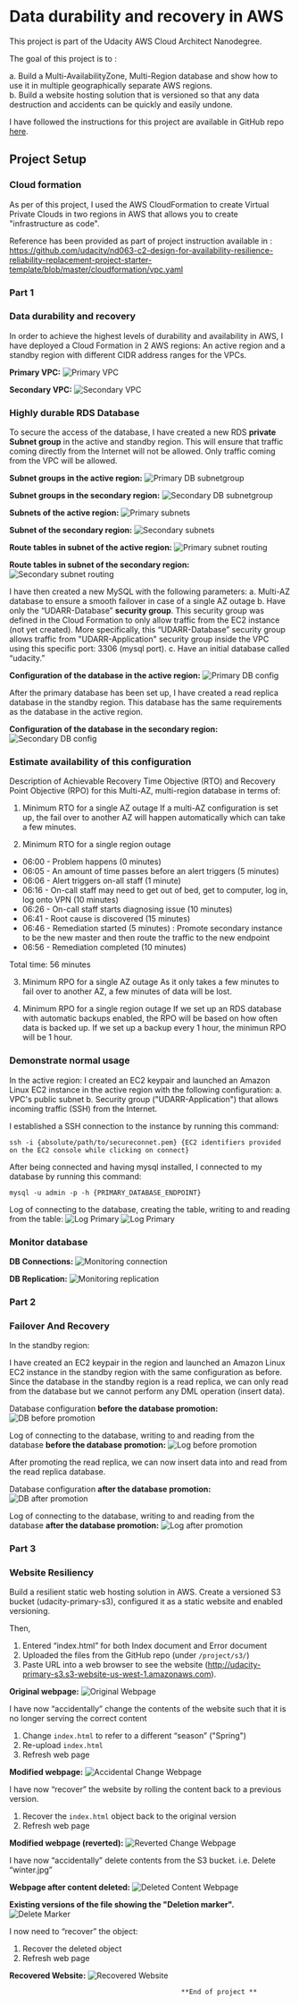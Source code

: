 # Data durability and recovery in AWS

This project is part of the Udacity AWS Cloud Architect Nanodegree.

The goal of this project is to :

a.  Build a Multi-AvailabilityZone, Multi-Region database and show how to use it in multiple geographically separate AWS regions.  
b.  Build a website hosting solution that is versioned so that any data destruction and accidents can be quickly and easily undone.


I have followed the instructions for this project are available in GitHub repo [here](https://github.com/udacity/nd063-c2-design-for-availability-resilience-reliability-replacement-project-starter-template).

## Project Setup
### Cloud formation

As per of this project, I used the AWS CloudFormation to create Virtual Private Clouds in two regions in AWS that allows you to create "infrastructure as code". 

Reference has been provided  as part of project instruction available in : https://github.com/udacity/nd063-c2-design-for-availability-resilience-reliability-replacement-project-starter-template/blob/master/cloudformation/vpc.yaml

### Part 1

### Data durability and recovery
In order to achieve the highest levels of durability and availability in AWS, I have deployed a Cloud Formation in 2 AWS regions: An active region and a standby region with different CIDR address ranges for the VPCs.

**Primary VPC:**
![Primary VPC](screenshots/primary_Vpc.png "Primary VPC")

**Secondary VPC:**
![Secondary VPC](screenshots/secondary_Vpc.png "Secondary VPC")

### Highly durable RDS Database

To secure the access of the database, I have created a new RDS **private Subnet group** in the active and standby region. This will ensure that traffic coming directly from the Internet will not be allowed. Only traffic coming from the VPC will be allowed.

**Subnet groups in the active region:**
![Primary DB subnetgroup](screenshots/primaryDB_subnetgroup.png "Primary DB subnetgroup")

**Subnet groups in the secondary region:**
![Secondary DB subnetgroup](screenshots/secondaryDB_subnetgroup.png "Secondary DB subnetgroup")


**Subnets of the active region:**
![Primary subnets](screenshots/primaryVPC_subnets.png "Primary subnets")

**Subnet of the secondary region:**
![Secondary subnets](screenshots/secondaryVPC_subnets.png "Secondary subnets")


**Route tables in subnet of the active region:**
![Primary subnet routing](screenshots/primary_subnet_routing.png "Primary subnet routing")

**Route tables in subnet of the secondary region:**
![Secondary subnet routing](screenshots/secondary_subnet_routing.png "Secondary subnet routing")

I have then created a new MySQL with the following parameters:
a. Multi-AZ database to ensure a smooth failover in case of a single AZ outage
b. Have only the “UDARR-Database” **security group**. This security group was defined in the Cloud Formation to only allow traffic from the EC2 instance (not yet created). More specifically, this “UDARR-Database” security group allows traffic from "UDARR-Application" security group inside the VPC using this specific port: 3306 (mysql port).
c. Have an initial database called “udacity.” 

**Configuration of the database in the active region:**
![Primary DB config](screenshots/primaryDB_config.png "Primary DB config")

After the primary database has been set up, I have created a read replica database in the standby region. This database has the same requirements as the database in the active region.

**Configuration of the database in the secondary region:**
![Secondary DB config](screenshots/secondaryDB_config.png "Secondary DB config")

### Estimate availability of this configuration

Description of Achievable Recovery Time Objective (RTO) and Recovery Point Objective (RPO) for this Multi-AZ, multi-region database in terms of:

1. Minimum RTO for a single AZ outage 
If a multi-AZ configuration is set up, the fail over to another AZ will happen automatically which can take a few minutes.
    
2. Minimum RTO for a single region outage
- 06:00 - Problem happens (0 minutes) 
- 06:05 - An amount of time passes before an alert triggers (5 minutes) 
- 06:06 - Alert triggers on-all staff (1 minute) 
- 06:16 - On-call staff may need to get out of bed, get to computer, log in, log onto VPN (10 minutes) 
- 06:26 - On-call staff starts diagnosing issue (10 minutes) 
- 06:41 - Root cause is discovered (15 minutes) 
- 06:46 - Remediation started (5 minutes) :  Promote secondary instance to be the new master and then route the traffic to the new endpoint
- 06:56 - Remediation completed (10 minutes) 

Total time: 56 minutes 

3. Minimum RPO for a single AZ outage
As it only takes a few minutes to fail over to another AZ, a few minutes of data will be lost.   
       
4. Minimum RPO for a single region outage 
If we set up an RDS database with automatic backups enabled, the RPO will be based on how often data is backed up. If we set up a backup every 1 hour, the minimun RPO will be 1 hour.

### Demonstrate normal usage

In the active region:
I created an EC2 keypair and launched an Amazon Linux EC2 instance in the active region with the following configuration:
a. VPC's public subnet
b. Security group ("UDARR-Application") that allows incoming traffic (SSH) from the Internet.

I established a SSH connection to the instance by running this command:
```
ssh -i {absolute/path/to/secureconnet.pem} {EC2 identifiers provided on the EC2 console while clicking on connect}
```
After being connected and having mysql installed, I connected to my database by running this command:
```
mysql -u admin -p -h {PRIMARY_DATABASE_ENDPOINT}
```

Log of connecting to the database, creating the table, writing to and reading from the table:
![Log Primary](screenshots/log_primary.png "Log Primary")
![Log Primary](screenshots/log_primary1.png "Log Primary")

### Monitor database

**DB Connections:**
![Monitoring connection](screenshots/monitoring_connections.png "Monitoring connection")

**DB Replication:**
![Monitoring replication](screenshots/monitoring_replication.png "Monitoring replication")

### Part 2
### Failover And Recovery
In the standby region:

I have created an EC2 keypair in the region and launched an Amazon Linux EC2 instance in the standby region with the same configuration as before.
Since the database in the standby region is a read replica, we can only read from the database but we cannot perform any DML operation (insert data).

Database configuration **before the database promotion:**
![DB before promotion](screenshots/rr_before_promotion.png "DB before promotion")

Log of connecting to the database, writing to and reading from the database **before the database promotion:**
![Log before promotion](screenshots/log_rr_before_promotion.png "Log before promotion")

After promoting the read replica, we can now insert data into and read from the read replica database.

Database configuration **after the database promotion:**
![DB after promotion](screenshots/rr_after_promotion.png "DB after promotion")

Log of connecting to the database, writing to and reading from the database **after the database promotion:**
![Log after promotion](screenshots/log_rr_after_promotion.png "Log after promotion")



### Part 3
### Website Resiliency

Build a resilient static web hosting solution in AWS. Create a versioned S3 bucket (udacity-primary-s3), configured it as a static website and enabled versioning.

Then,

1. Entered  “index.html” for both Index document and Error document
2. Uploaded the files from the GitHub repo (under `/project/s3/`)
3. Paste URL into a web browser to see the website (http://udacity-primary-s3.s3-website-us-west-1.amazonaws.com). 


**Original webpage:**
![Original Webpage](screenshots/s3_original.png "Original Webpage")

I have now  “accidentally” change the contents of the website such that it is no longer serving the correct content

1. Change `index.html` to refer to a different “season” ("Spring")
2. Re-upload `index.html`
3. Refresh web page

**Modified webpage:**
![Accidental Change Webpage](screenshots/s3_season.png "Accidental Change Webpage")

I have now  “recover” the website by rolling the content back to a previous version.

1. Recover the `index.html` object back to the original version
2. Refresh web page

**Modified webpage (reverted):**
![Reverted Change Webpage](screenshots/s3_season_revert.png "Reverted Change Webpage")

I have now “accidentally” delete contents from the S3 bucket. i.e. Delete “winter.jpg”

**Webpage after content deleted:**
![Deleted Content Webpage](screenshots/s3_deletion.png "Deleted Content Webpage")

**Existing versions of the file showing the "Deletion marker".**
![Delete Marker](screenshots/s3_delete_marker.png "Delete Marker")

I now need to “recover” the object:

1. Recover the deleted object
2. Refresh web page

**Recovered Website:**
![Recovered Website](screenshots/s3_delete_revert.png "Recovered Website")



                                               **End of project **

